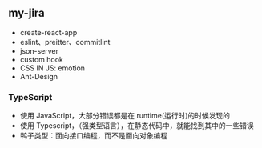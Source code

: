 ## my-jira

- create-react-app
- eslint、preitter、commitlint
- json-server
- custom hook
- CSS IN JS: emotion
- Ant-Design

### TypeScript

- 使用 JavaScript，大部分错误都是在 runtime(运行时)的时候发现的
- 使用 Typescript，（强类型语言），在静态代码中，就能找到其中的一些错误
- 鸭子类型：面向接口编程，而不是面向对象编程
